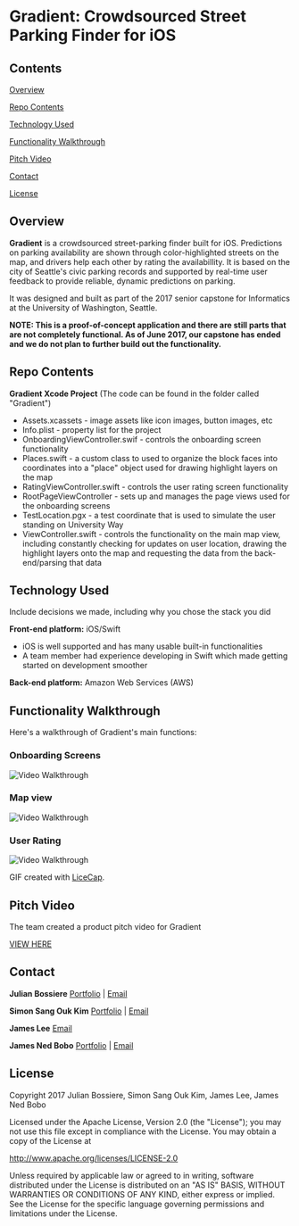 # Gradient: Crowdsourced Street Parking Finder for iOS

## Contents
[Overview](https://github.com/jbossiere/Gradient#overview)

[Repo Contents](https://github.com/jbossiere/Gradient#repo-contents)

[Technology Used](https://github.com/jbossiere/Gradient#technology-used)

[Functionality Walkthrough](https://github.com/jbossiere/Gradient#functionality-walkthrough)

[Pitch Video](https://github.com/jbossiere/Gradient#pitch-video)

[Contact](https://github.com/jbossiere/Gradient#contact)

[License](https://github.com/jbossiere/Gradient#license)

## Overview

**Gradient** is a crowdsourced street-parking finder built for iOS. Predictions on parking availability are shown through color-highlighted streets on the map, and drivers help each other by rating the availabillity. It is based on the city of Seattle's civic parking records and supported by real-time user feedback to provide reliable, dynamic predictions on parking.

It was designed and built as part of the 2017 senior capstone for Informatics at the University of Washington, Seattle.

**NOTE: This is a proof-of-concept application and there are still parts that are not completely functional. As of June 2017, our capstone has ended and we do not plan to further build out the functionality.**

## Repo Contents
**Gradient Xcode Project** (The code can be found in the folder called "Gradient")
  * Assets.xcassets - image assets like icon images, button images, etc
  * Info.plist - property list for the project
  * OnboardingViewController.swif - controls the onboarding screen functionality
  * Places.swift - a custom class to used to organize the block faces into coordinates into a "place" object used for drawing highlight layers on the map
  * RatingViewController.swift - controls the user rating screen functionality
  * RootPageViewController - sets up and manages the page views used for the onboarding screens
  * TestLocation.pgx - a test coordinate that is used to simulate the user standing on University Way
  * ViewController.swift - controls the functionality on the main map view, including constantly checking for updates on user location, drawing the highlight layers onto the map and requesting the data from the back-end/parsing that data

## Technology Used
Include decisions we made, including why you chose the stack you did

**Front-end platform:** iOS/Swift
  * iOS is well supported and has many usable built-in functionalities 
  * A team member had experience developing in Swift which made getting started on development smoother

**Back-end platform:** Amazon Web Services (AWS)

## Functionality Walkthrough

Here's a walkthrough of Gradient's main functions:

### Onboarding Screens
<img src='http://i.imgur.com/ddTLVZH.gif' title='Onboarding Screens' width='' alt='Video Walkthrough' />

### Map view
<img src='http://i.imgur.com/AgpqypY.gif' title='Map View' width='' alt='Video Walkthrough' />

### User Rating
<img src='http://i.imgur.com/ZckCbAu.gif' title='User Rating' width='' alt='Video Walkthrough' />

GIF created with [LiceCap](http://www.cockos.com/licecap/).

## Pitch Video 

The team created a product pitch video for Gradient

[VIEW HERE](https://www.youtube.com/watch?v=MT_b4qLm6A0&t=1s)



## Contact
**Julian Bossiere** [Portfolio](http://www.julianbossiere.com) | [Email](mailto:julianbossiere@gmail.com)

**Simon Sang Ouk Kim** [Portfolio](http://students.washington.edu/sangkim1/Portfolio/) | [Email](mailto:slopsang1@gmail.com)

**James Lee** [Email](mailto:lee.james1990@gmail.com)

**James Ned Bobo** [Portfolio](https://students.washington.edu/jnbobo/NewsPortfolio/index.php#/home) | [Email](mailto:jnbobo@uw.edu)

## License

Copyright 2017 Julian Bossiere, Simon Sang Ouk Kim, James Lee, James Ned Bobo

Licensed under the Apache License, Version 2.0 (the "License");
you may not use this file except in compliance with the License.
You may obtain a copy of the License at

http://www.apache.org/licenses/LICENSE-2.0

Unless required by applicable law or agreed to in writing, software
distributed under the License is distributed on an "AS IS" BASIS,
WITHOUT WARRANTIES OR CONDITIONS OF ANY KIND, either express or implied.
See the License for the specific language governing permissions and
limitations under the License.

